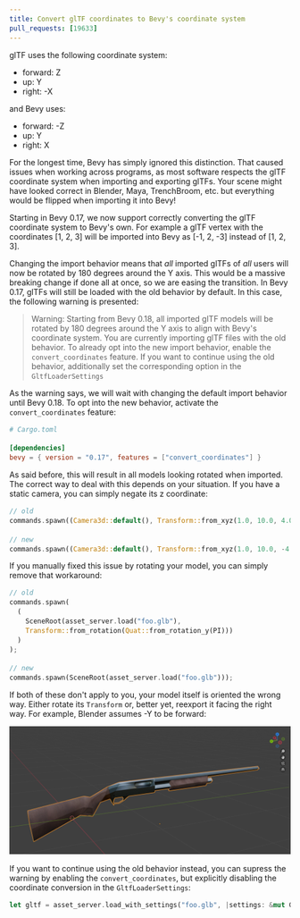 ```yaml
---
title: Convert glTF coordinates to Bevy's coordinate system
pull_requests: [19633]
---
```


glTF uses the following coordinate system:

- forward: Z
- up: Y
- right: -X

and Bevy uses:

- forward: -Z
- up: Y
- right: X

For the longest time, Bevy has simply ignored this distinction. That caused issues when working across programs, as most software respects the
glTF coordinate system when importing and exporting glTFs. Your scene might have looked correct in Blender, Maya, TrenchBroom, etc. but everything would be flipped when importing it into Bevy!

Starting in Bevy 0.17, we now support correctly converting the glTF coordinate system to Bevy's own.
For example a glTF vertex with the coordinates [1, 2, 3] will be imported into Bevy as [-1, 2, -3] instead of [1, 2, 3].

Changing the import behavior means that *all* imported glTFs of *all* users will now be rotated by 180 degrees around the Y axis.
This would be a massive breaking change if done all at once, so we are easing the transition. In Bevy 0.17, glTFs will still be loaded with
the old behavior by default. In this case, the following warning is presented:
> Warning: Starting from Bevy 0.18, all imported glTF models will be rotated by 180 degrees around the Y axis to align with Bevy's coordinate system.
> You are currently importing glTF files with the old behavior. To already opt into the new import behavior, enable the `convert_coordinates` feature.
> If you want to continue using the old behavior, additionally set the corresponding option in the `GltfLoaderSettings`

As the warning says, we will wait with changing the default import behavior until Bevy 0.18. To opt into the new behavior, activate the `convert_coordinates` feature:

```toml
# Cargo.toml

[dependencies]
bevy = { version = "0.17", features = ["convert_coordinates"] }
```

As said before, this will result in all models looking rotated when imported. The correct way to deal with this depends on your situation.
If you have a static camera, you can simply negate its z coordinate:

```rust
// old
commands.spawn((Camera3d::default(), Transform::from_xyz(1.0, 10.0, 4.0)));

// new
commands.spawn((Camera3d::default(), Transform::from_xyz(1.0, 10.0, -4.0)));
```

If you manually fixed this issue by rotating your model, you can simply remove that workaround:

```rust
// old
commands.spawn(
  (
    SceneRoot(asset_server.load("foo.glb"),
    Transform::from_rotation(Quat::from_rotation_y(PI)))
  )
);

// new
commands.spawn(SceneRoot(asset_server.load("foo.glb")));
```

If both of these don't apply to you, your model itself is oriented the wrong way. Either rotate its `Transform` or, better yet, reexport it facing the right way. For example, Blender assumes -Y to be forward:

<!-- TODO: Add png from PR description -->
![Blender Coordinate System](blender-coords.png)

If you want to continue using the old behavior instead, you can supress the warning by enabling the `convert_coordinates`, but explicitly disabling the coordinate conversion in the `GltfLoaderSettings`:

```rust
let gltf = asset_server.load_with_settings("foo.glb", |settings: &mut GltfLoaderSettings| { settings.convert_coordinates = false; });
```
